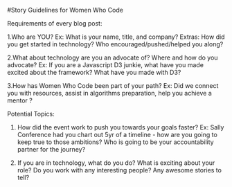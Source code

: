 #Story Guidelines for Women Who Code 

Requirements of every blog post: 

1.Who are YOU? 
Ex: What is your name, title, and company? 
Extras: How did you get started in technology? Who encouraged/pushed/helped you along? 

2.What about technology are you an advocate of? Where and how do you advocate? 
Ex: If you are a Javascript D3 junkie, what have you made excited about the framework? What have you made with D3? 

3.How has Women Who Code been part of your path? 
Ex: Did we connect you with resources, assist in algorithms preparation, help you achieve a mentor ? 



Potential Topics: 
1. How did the event work to push you towards your goals faster? 
Ex: Sally Conference had you chart out 5yr of a timeline - how are you going to keep true to those ambitions? Who is going to be your accountability partner for the journey? 

2. If you are in technology, what do you do? What is exciting about your role? Do you work with any interesting people? Any awesome stories to tell? 